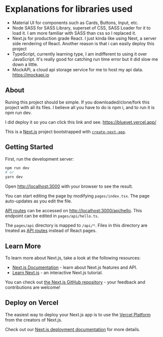 # Explanations for libraries used
- Material UI for components such as Cards, Buttons, Input, etc.
- Node SASS for SASS Library, superset of CSS, SASS Loader for it to load it. I am more familiar with SASS than css so I replaced it.
- Next.js for production grade React. I just kinda like using Next, a server side rendering of React. Another reason is that i can easily deploy this project
- TypeScript, currently learning type, I am indifferent to using it over JavaScript. It's really good for catching run time error but it did slow me down a little.
- MockAPi, a cloud api storage service for me to host my api data. https://mockapi.io

## About
Runing this project should be simple. If you downloaded/clone/fork this project with all its files. I believe all you have to do is npm i, and to run it is npm run dev.

I did deploy it so you can click this link and see. https://bluevet.vercel.app/

This is a [Next.js](https://nextjs.org/) project bootstrapped with [`create-next-app`](https://github.com/vercel/next.js/tree/canary/packages/create-next-app).

## Getting Started

First, run the development server:

```bash
npm run dev
# or
yarn dev
```

Open [http://localhost:3000](http://localhost:3000) with your browser to see the result.

You can start editing the page by modifying `pages/index.tsx`. The page auto-updates as you edit the file.

[API routes](https://nextjs.org/docs/api-routes/introduction) can be accessed on [http://localhost:3000/api/hello](http://localhost:3000/api/hello). This endpoint can be edited in `pages/api/hello.ts`.

The `pages/api` directory is mapped to `/api/*`. Files in this directory are treated as [API routes](https://nextjs.org/docs/api-routes/introduction) instead of React pages.

## Learn More

To learn more about Next.js, take a look at the following resources:

- [Next.js Documentation](https://nextjs.org/docs) - learn about Next.js features and API.
- [Learn Next.js](https://nextjs.org/learn) - an interactive Next.js tutorial.

You can check out [the Next.js GitHub repository](https://github.com/vercel/next.js/) - your feedback and contributions are welcome!

## Deploy on Vercel

The easiest way to deploy your Next.js app is to use the [Vercel Platform](https://vercel.com/new?utm_medium=default-template&filter=next.js&utm_source=create-next-app&utm_campaign=create-next-app-readme) from the creators of Next.js.

Check out our [Next.js deployment documentation](https://nextjs.org/docs/deployment) for more details.
